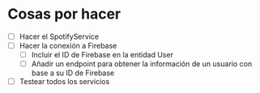 # Cosas por hacer

- [ ] Hacer el SpotifyService
- [ ] Hacer la conexión a Firebase
    + [ ] Incluir el ID de Firebase en la entidad User
    + [ ] Añadir un endpoint para obtener la información de un usuario con base
        a su ID de Firebase
- [ ] Testear todos los servicios
